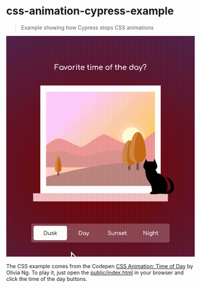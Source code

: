 # css-animation-cypress-example

> Example showing how Cypress stops CSS animations

![CSS animation](./images/day-sunset.gif)

The CSS example comes from the Codepen [CSS Animation: Time of Day](https://codepen.io/oliviale/pen/ELPvLM) by Olivia Ng. To play it, just open the [public/index.html](./public/index.html) in your browser and click the time of the day buttons.
